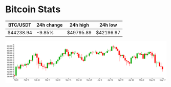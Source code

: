 # Bitcoin Stats

BTC/USDT|24h change|24h high|24h low|
|---|---|---|---|
|$44238.94|-9.85%|$49795.89|$42196.97|

<img src="./chart.svg">
